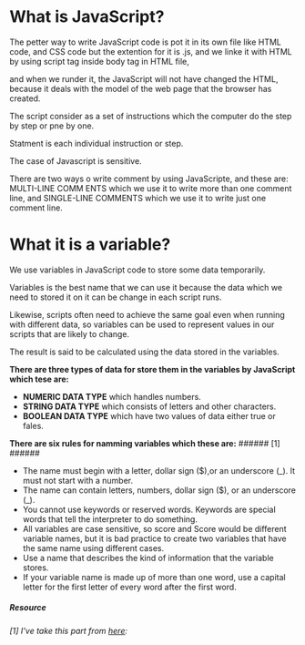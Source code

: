 # What is JavaScript? #
The petter way to write JavaScript code is pot it in its own file like HTML code, and CSS code but the extention for it is .js, and we linke it with HTML by using script tag inside body tag in HTML file, 

and when we runder it, the JavaScript will not have changed the HTML, because it deals with the model of the web page that the browser has created.

The script consider as a set of instructions which the computer do the step by step or pne by one.

Statment is each individual instruction or step.

The case of Javascript is sensitive.

There are two ways o write comment by using JavaScripte, and these are: MULTI-LINE COMM ENTS which we use it to write more than one comment line, and SINGLE-LINE COMMENTS which we use it to write just one comment line.

# What it is a variable? #
We use variables in JavaScript code to store some data temporarily.

Variables  is the best name that we can use it because the data which we need to stored it on it can be change in each script runs. 

Likewise, scripts often need to achieve the same goal even when running with different data, so variables can be used to represent values in our scripts that are likely to change. 

The result is said to be calculated using the data stored in the variables.

**There are three types of data for store them in the variables by JavaScript which tese are:**
- **NUMERIC DATA TYPE** which handles numbers. 
- **STRING DATA TYPE**  which consists of letters and other characters.  
- **BOOLEAN DATA TYPE** which have two values of data either true or fales.

**There are six rules for namming variables which these are:** ###### [1] ######
- The name must begin with a letter, dollar sign ($),or an underscore (_). It must not start with a number.
- The name can contain letters, numbers, dollar sign ($), or an underscore (_). 
- You cannot use keywords or reserved words. Keywords are special words that tell the interpreter to do something.
- All variables are case sensitive, so score and Score would be different variable names, but it is bad practice to create two variables that have the same name using different cases.
- Use a name that describes the kind of information that the variable stores.
- If your variable name is made up of more than one word, use a capital letter for the first letter of every word after the first word. 


##### Resource #####
###### [1] I've take this part from [here](https://slack-files.com/files-pri-safe/TNGRRLUMA-F011S1UE7EH/javascript_and_jquery_interactive_jon_du.pdf?c=1586864463-45a47103ba9f3f2a):
